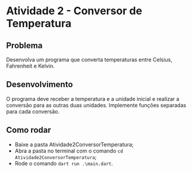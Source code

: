 # Atividade 2 - Conversor de Temperatura
## Problema

Desenvolva um programa que converta temperaturas entre Celsius, Fahrenheit e Kelvin.

## Desenvolvimento

O programa deve receber a temperatura e a unidade inicial e realizar a conversão para as outras duas unidades. Implemente funções separadas para cada conversão.

## Como rodar

- Baixe a pasta Atividade2ConversorTemperatura;
- Abra a pasta no terminal com o comando `cd Atividade2ConversorTemperatura`;
- Rode o comando `dart run .\main.dart`.
